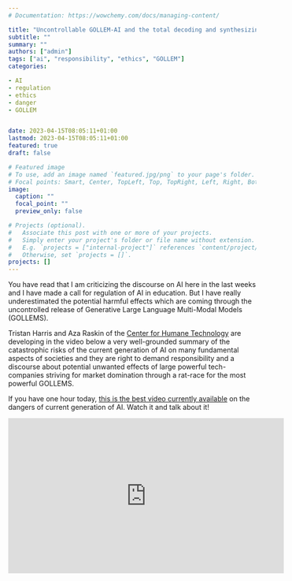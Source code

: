 ```yaml
---
# Documentation: https://wowchemy.com/docs/managing-content/

title: "Uncontrollable GOLLEM-AI and the total decoding and synthesizing of reality "
subtitle: ""
summary: ""
authors: ["admin"]
tags: ["ai", "responsibility", "ethics", "GOLLEM"]
categories: 

- AI
- regulation
- ethics
- danger
- GOLLEM


date: 2023-04-15T08:05:11+01:00
lastmod: 2023-04-15T08:05:11+01:00
featured: true
draft: false

# Featured image
# To use, add an image named `featured.jpg/png` to your page's folder.
# Focal points: Smart, Center, TopLeft, Top, TopRight, Left, Right, BottomLeft, Bottom, BottomRight.
image:
  caption: ""
  focal_point: ""
  preview_only: false

# Projects (optional).
#   Associate this post with one or more of your projects.
#   Simply enter your project's folder or file name without extension.
#   E.g. `projects = ["internal-project"]` references `content/project/deep-learning/index.md`.
#   Otherwise, set `projects = []`.
projects: []
---
```

You have read that I am criticizing the discourse on AI here in the last weeks and I have made a call for regulation of AI in education. But I have really underestimated the potential harmful effects which are coming through the uncontrolled release of Generative Large Language Multi-Modal Models (GOLLEMS).

Tristan Harris and Aza Raskin of the [Center for Humane Technology](https://www.humanetech.com) are developing in the video below a very well-grounded summary of the catastrophic risks of the current generation of AI on many fundamental aspects of societies and they are right to demand responsibility and a discourse about potential unwanted effects of large powerful tech-companies striving for market domination through a rat-race for the most powerful GOLLEMS. 

If you have one hour today, [this is the best video currently available](https://www.youtube.com/watch?v=xoVJKj8lcNQ) on the dangers of current generation of AI. Watch it and talk about it!

<iframe width="560" height="315" src="https://www.youtube.com/watch?v=xoVJKj8lcNQ" frameborder="0" allow="accelerometer; autoplay; clipboard-write; encrypted-media; gyroscope; picture-in-picture" allowfullscreen></iframe>

